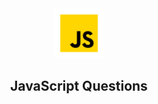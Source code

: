 <div align="center">
<img src='./Images/js.png' alt='github' height='80'>

## JavaScript Questions
</div>